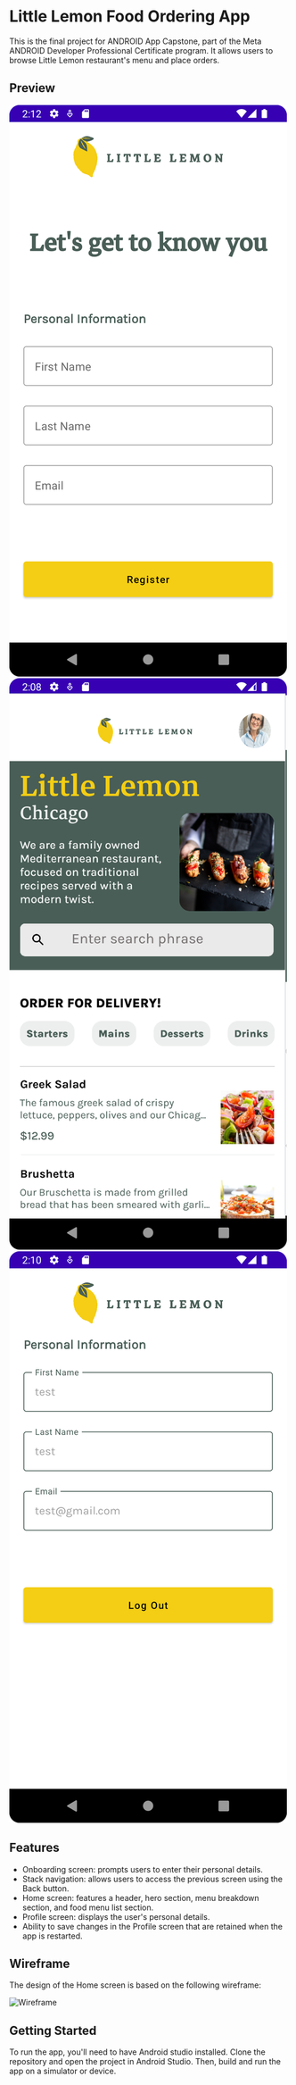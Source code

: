 # Little Lemon Food Ordering App
This is the final project for ANDROID App Capstone, part of the Meta ANDROID Developer Professional Certificate program. It allows users to browse Little Lemon restaurant's menu and place orders.

## Preview
<img  alt="Wireframe" src="https://github.com/HafizHamza19/Little-Lemon-Android-App-Capstone/blob/main/Wireframe/OnBoardingScreen.png">
<img  alt="Wireframe" src="https://github.com/HafizHamza19/Little-Lemon-Android-App-Capstone/blob/cc2d3f84f382fda31418fda819b88468255dad65/Wireframe/HomeScreen.png">
<img  alt="Wireframe" src="https://github.com/HafizHamza19/Little-Lemon-Android-App-Capstone/blob/cc2d3f84f382fda31418fda819b88468255dad65/Wireframe/ProfileScreen.png">

## Features
- Onboarding screen: prompts users to enter their personal details.
- Stack navigation: allows users to access the previous screen using the Back button.
- Home screen: features a header, hero section, menu breakdown section, and food menu list section.
- Profile screen: displays the user's personal details.
- Ability to save changes in the Profile screen that are retained when the app is restarted.
## Wireframe
The design of the Home screen is based on the following wireframe:

<img width="500" alt="Wireframe" src="https://user-images.githubusercontent.com/93353925/227747759-133a6613-06cb-4797-95f1-37a668c8be67.png">

## Getting Started
To run the app, you'll need to have Android studio installed. Clone the repository and open the project in Android Studio. Then, build and run the app on a simulator or device.
